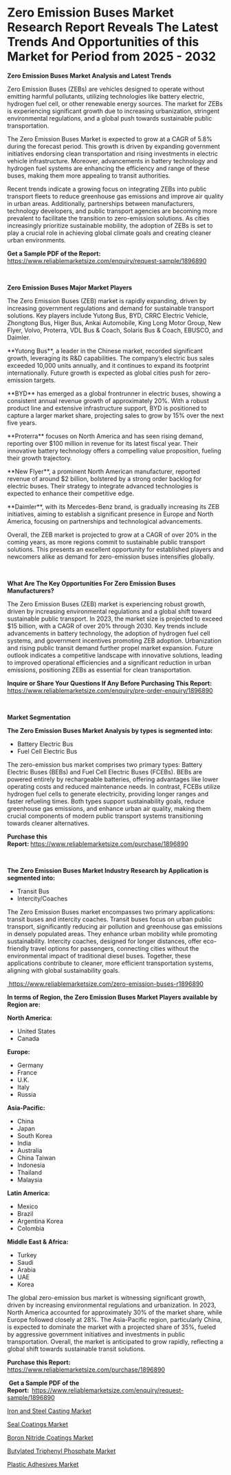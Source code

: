 <p><h1>Zero Emission Buses Market Research Report Reveals The Latest Trends And Opportunities of this Market for Period from 2025 - 2032</h1></p><p><strong>Zero Emission Buses Market Analysis and Latest Trends</strong></p>
<p><p>Zero Emission Buses (ZEBs) are vehicles designed to operate without emitting harmful pollutants, utilizing technologies like battery electric, hydrogen fuel cell, or other renewable energy sources. The market for ZEBs is experiencing significant growth due to increasing urbanization, stringent environmental regulations, and a global push towards sustainable public transportation. </p><p>The Zero Emission Buses Market is expected to grow at a CAGR of 5.8% during the forecast period. This growth is driven by expanding government initiatives endorsing clean transportation and rising investments in electric vehicle infrastructure. Moreover, advancements in battery technology and hydrogen fuel systems are enhancing the efficiency and range of these buses, making them more appealing to transit authorities.</p><p>Recent trends indicate a growing focus on integrating ZEBs into public transport fleets to reduce greenhouse gas emissions and improve air quality in urban areas. Additionally, partnerships between manufacturers, technology developers, and public transport agencies are becoming more prevalent to facilitate the transition to zero-emission solutions. As cities increasingly prioritize sustainable mobility, the adoption of ZEBs is set to play a crucial role in achieving global climate goals and creating cleaner urban environments.</p></p>
<p><strong>Get a Sample PDF of the Report:&nbsp;</strong> <a href="https://www.reliablemarketsize.com/enquiry/request-sample/1896890?utm_campaign=1872&utm_medium=2&utm_source=Github&utm_content=ia&utm_term=30012025&utm_id=zero-emission-buses">https://www.reliablemarketsize.com/enquiry/request-sample/1896890</a></p>
<p>&nbsp;</p>
<p><strong>Zero Emission Buses Major Market Players</strong></p>
<p><p>The Zero Emission Buses (ZEB) market is rapidly expanding, driven by increasing government regulations and demand for sustainable transport solutions. Key players include Yutong Bus, BYD, CRRC Electric Vehicle, Zhongtong Bus, Higer Bus, Ankai Automobile, King Long Motor Group, New Flyer, Volvo, Proterra, VDL Bus & Coach, Solaris Bus & Coach, EBUSCO, and Daimler.</p><p>**Yutong Bus**, a leader in the Chinese market, recorded significant growth, leveraging its R&D capabilities. The company’s electric bus sales exceeded 10,000 units annually, and it continues to expand its footprint internationally. Future growth is expected as global cities push for zero-emission targets.</p><p>**BYD** has emerged as a global frontrunner in electric buses, showing a consistent annual revenue growth of approximately 20%. With a robust product line and extensive infrastructure support, BYD is positioned to capture a larger market share, projecting sales to grow by 15% over the next five years.</p><p>**Proterra** focuses on North America and has seen rising demand, reporting over $100 million in revenue for its latest fiscal year. Their innovative battery technology offers a compelling value proposition, fueling their growth trajectory.</p><p>**New Flyer**, a prominent North American manufacturer, reported revenue of around $2 billion, bolstered by a strong order backlog for electric buses. Their strategy to integrate advanced technologies is expected to enhance their competitive edge.</p><p>**Daimler**, with its Mercedes-Benz brand, is gradually increasing its ZEB initiatives, aiming to establish a significant presence in Europe and North America, focusing on partnerships and technological advancements.</p><p>Overall, the ZEB market is projected to grow at a CAGR of over 20% in the coming years, as more regions commit to sustainable public transport solutions. This presents an excellent opportunity for established players and newcomers alike as demand for zero-emission buses intensifies globally.</p></p>
<p>&nbsp;</p>
<p><strong>What Are The Key Opportunities For Zero Emission Buses Manufacturers?</strong></p>
<p><p>The Zero Emission Buses (ZEB) market is experiencing robust growth, driven by increasing environmental regulations and a global shift toward sustainable public transport. In 2023, the market size is projected to exceed $15 billion, with a CAGR of over 20% through 2030. Key trends include advancements in battery technology, the adoption of hydrogen fuel cell systems, and government incentives promoting ZEB adoption. Urbanization and rising public transit demand further propel market expansion. Future outlook indicates a competitive landscape with innovative solutions, leading to improved operational efficiencies and a significant reduction in urban emissions, positioning ZEBs as essential for clean transportation.</p></p>
<p><strong>Inquire or Share Your Questions If Any Before Purchasing This Report:</strong> <a href="https://www.reliablemarketsize.com/enquiry/pre-order-enquiry/1896890?utm_campaign=1872&utm_medium=2&utm_source=Github&utm_content=ia&utm_term=30012025&utm_id=zero-emission-buses">https://www.reliablemarketsize.com/enquiry/pre-order-enquiry/1896890</a></p>
<p>&nbsp;</p>
<p><strong>Market Segmentation</strong></p>
<p><strong>The Zero Emission Buses Market Analysis by types is segmented into:</strong></p>
<p><ul><li>Battery Electric Bus</li><li>Fuel Cell Electric Bus</li></ul></p>
<p><p>The zero-emission bus market comprises two primary types: Battery Electric Buses (BEBs) and Fuel Cell Electric Buses (FCEBs). BEBs are powered entirely by rechargeable batteries, offering advantages like lower operating costs and reduced maintenance needs. In contrast, FCEBs utilize hydrogen fuel cells to generate electricity, providing longer ranges and faster refueling times. Both types support sustainability goals, reduce greenhouse gas emissions, and enhance urban air quality, making them crucial components of modern public transport systems transitioning towards cleaner alternatives.</p></p>
<p><strong>Purchase this Report:&nbsp;</strong><a href="https://www.reliablemarketsize.com/purchase/1896890?utm_campaign=1872&utm_medium=2&utm_source=Github&utm_content=ia&utm_term=30012025&utm_id=zero-emission-buses">https://www.reliablemarketsize.com/purchase/1896890</a></p>
<p>&nbsp;</p>
<p><strong>The Zero Emission Buses Market Industry Research by Application is segmented into:</strong></p>
<p><ul><li>Transit Bus</li><li>Intercity/Coaches</li></ul></p>
<p><p>The Zero Emission Buses market encompasses two primary applications: transit buses and intercity coaches. Transit buses focus on urban public transport, significantly reducing air pollution and greenhouse gas emissions in densely populated areas. They enhance urban mobility while promoting sustainability. Intercity coaches, designed for longer distances, offer eco-friendly travel options for passengers, connecting cities without the environmental impact of traditional diesel buses. Together, these applications contribute to cleaner, more efficient transportation systems, aligning with global sustainability goals.</p></p>
<p><a href="https://www.reliablemarketsize.com/zero-emission-buses-r1896890?utm_campaign=1872&utm_medium=2&utm_source=Github&utm_content=ia&utm_term=30012025&utm_id=zero-emission-buses">&nbsp;https://www.reliablemarketsize.com/zero-emission-buses-r1896890</a></p>
<p><strong>In terms of Region, the Zero Emission Buses Market Players available by Region are:</strong></p>
<p>
    <p> <strong> North America: </strong>
        <ul>
            <li>United States</li>
            <li>Canada</li>
        </ul>
        </p> 
    <p> <strong> Europe: </strong>
        <ul>
            <li>Germany</li>
            <li>France</li>
            <li>U.K.</li>
            <li>Italy</li>
            <li>Russia</li>
        </ul>
        </p> 
    <p> <strong> Asia-Pacific: </strong>
        <ul>
            <li>China</li>
            <li>Japan</li>
            <li>South Korea</li>
            <li>India</li>
            <li>Australia</li>
            <li>China Taiwan</li>
            <li>Indonesia</li>
            <li>Thailand</li>
            <li>Malaysia</li>
        </ul>
        </p> 
    <p> <strong> Latin America: </strong>
        <ul>
            <li>Mexico</li>
            <li>Brazil</li>
            <li>Argentina Korea</li>
            <li>Colombia</li>
        </ul>
        </p> 
    <p> <strong> Middle East & Africa: </strong>
        <ul>
            <li>Turkey</li>
            <li>Saudi</li>
            <li>Arabia</li>
            <li>UAE</li>
            <li>Korea</li>
        </ul>
    </p>
    </p>
<p><p>The global zero-emission bus market is witnessing significant growth, driven by increasing environmental regulations and urbanization. In 2023, North America accounted for approximately 30% of the market share, while Europe followed closely at 28%. The Asia-Pacific region, particularly China, is expected to dominate the market with a projected share of 35%, fueled by aggressive government initiatives and investments in public transportation. Overall, the market is anticipated to grow rapidly, reflecting a global shift towards sustainable transit solutions.</p></p>
<p><strong>Purchase this Report: </strong><a href="https://www.reliablemarketsize.com/purchase/1896890?utm_campaign=1872&utm_medium=2&utm_source=Github&utm_content=ia&utm_term=30012025&utm_id=zero-emission-buses">https://www.reliablemarketsize.com/purchase/1896890</a></p>
<p>&nbsp;<strong>Get a Sample PDF of the Report:&nbsp;&nbsp;</strong><a href="https://www.reliablemarketsize.com/enquiry/request-sample/1896890?utm_campaign=1872&utm_medium=2&utm_source=Github&utm_content=ia&utm_term=30012025&utm_id=zero-emission-buses">https://www.reliablemarketsize.com/enquiry/request-sample/1896890</a></p>
<p><strong></strong></p>
<p><p><a href="https://github.com/flnordan65e0/Market-Research-Report-List-1/blob/main/iron-and-steel-casting-market.md?utm_campaign=1872&utm_medium=2&utm_source=Github&utm_content=ia&utm_term=30012025&utm_id=zero-emission-buses">Iron and Steel Casting Market</a></p><p><a href="https://github.com/OlenFleming68/Market-Research-Report-List-1/blob/main/seal-coatings-market.md?utm_campaign=1872&utm_medium=2&utm_source=Github&utm_content=ia&utm_term=30012025&utm_id=zero-emission-buses">Seal Coatings Market</a></p><p><a href="https://github.com/hammelximalschid/Market-Research-Report-List-1/blob/main/boron-nitride-coatings-market.md?utm_campaign=1872&utm_medium=2&utm_source=Github&utm_content=ia&utm_term=30012025&utm_id=zero-emission-buses">Boron Nitride Coatings Market</a></p><p><a href="https://github.com/rodinayygacklezi/Market-Research-Report-List-1/blob/main/butylated-triphenyl-phosphate-market.md?utm_campaign=1872&utm_medium=2&utm_source=Github&utm_content=ia&utm_term=30012025&utm_id=zero-emission-buses">Butylated Triphenyl Phosphate Market</a></p><p><a href="https://github.com/lindaopodray/Market-Research-Report-List-1/blob/main/plastic-adhesives-market.md?utm_campaign=1872&utm_medium=2&utm_source=Github&utm_content=ia&utm_term=30012025&utm_id=zero-emission-buses">Plastic Adhesives Market</a></p></p>
